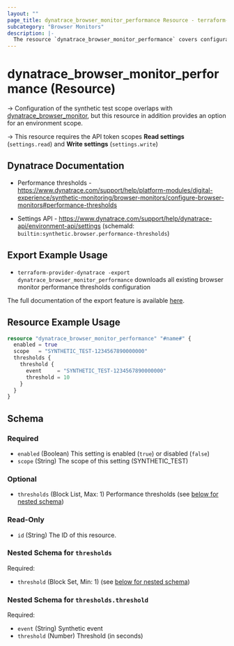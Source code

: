 ```yaml
---
layout: ""
page_title: dynatrace_browser_monitor_performance Resource - terraform-provider-dynatrace"
subcategory: "Browser Monitors"
description: |-
  The resource `dynatrace_browser_monitor_performance` covers configuration for browser monitor performance thresholds
---
```


# dynatrace_browser_monitor_performance (Resource)

-> Configuration of the synthetic test scope overlaps with [dynatrace_browser_monitor](https://registry.terraform.io/providers/dynatrace-oss/dynatrace/latest/docs/resources/browser_monitor), but this resource in addition provides an option for an environment scope.

-> This resource requires the API token scopes **Read settings** (`settings.read`) and **Write settings** (`settings.write`)

## Dynatrace Documentation

- Performance thresholds - https://www.dynatrace.com/support/help/platform-modules/digital-experience/synthetic-monitoring/browser-monitors/configure-browser-monitors#performance-thresholds

- Settings API - https://www.dynatrace.com/support/help/dynatrace-api/environment-api/settings (schemaId: `builtin:synthetic.browser.performance-thresholds`)

## Export Example Usage

- `terraform-provider-dynatrace -export dynatrace_browser_monitor_performance` downloads all existing browser monitor performance thresholds configuration

The full documentation of the export feature is available [here](https://dt-url.net/h203qmc).

## Resource Example Usage

```terraform
resource "dynatrace_browser_monitor_performance" "#name#" {
  enabled = true
  scope   = "SYNTHETIC_TEST-1234567890000000"
  thresholds {
    threshold {
      event     = "SYNTHETIC_TEST-1234567890000000"
      threshold = 10
    }
  }
}
```

<!-- schema generated by tfplugindocs -->
## Schema

### Required

- `enabled` (Boolean) This setting is enabled (`true`) or disabled (`false`)
- `scope` (String) The scope of this setting (SYNTHETIC_TEST)

### Optional

- `thresholds` (Block List, Max: 1) Performance thresholds (see [below for nested schema](#nestedblock--thresholds))

### Read-Only

- `id` (String) The ID of this resource.

<a id="nestedblock--thresholds"></a>
### Nested Schema for `thresholds`

Required:

- `threshold` (Block Set, Min: 1) (see [below for nested schema](#nestedblock--thresholds--threshold))

<a id="nestedblock--thresholds--threshold"></a>
### Nested Schema for `thresholds.threshold`

Required:

- `event` (String) Synthetic event
- `threshold` (Number) Threshold (in seconds)
 